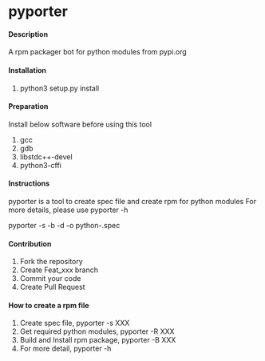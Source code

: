 # pyporter

#### Description
A rpm packager bot for python modules from pypi.org

#### Installation

1.  python3 setup.py install

#### Preparation
Install below software before using this tool
1.  gcc
2.  gdb
3.  libstdc++-devel
4.  python3-cffi

#### Instructions

pyporter is a tool to create spec file and create rpm for python modules
For more details, please use pyporter -h

pyporter <package> -s -b -d -o python-<package>.spec

#### Contribution

1.  Fork the repository
2.  Create Feat_xxx branch
3.  Commit your code
4.  Create Pull Request

#### How to create a rpm file

1.  Create spec file, pyporter -s XXX
2.  Get required python modules, pyporter -R XXX
3.  Build and Install rpm package, pyporter -B XXX
4.  For more detail, pyporter -h

